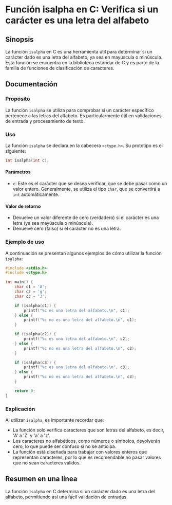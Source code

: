 <!--
Meta Description: # Función isalpha en C: Verifica si un carácter es una letra del alfabeto ## Sinopsis La función `isalpha` en C es una herramienta útil para determina...
Meta Keywords: una, isalpha, letra, del, alfabeto
-->

# Función isalpha en C: Verifica si un carácter es una letra del alfabeto

## Sinopsis
La función `isalpha` en C es una herramienta útil para determinar si un carácter dado es una letra del alfabeto, ya sea en mayúscula o minúscula. Esta función se encuentra en la biblioteca estándar de C y es parte de la familia de funciones de clasificación de caracteres.

## Documentación
### Propósito
La función `isalpha` se utiliza para comprobar si un carácter específico pertenece a las letras del alfabeto. Es particularmente útil en validaciones de entrada y procesamiento de texto.

### Uso
La función `isalpha` se declara en la cabecera `<ctype.h>`. Su prototipo es el siguiente:

```c
int isalpha(int c);
```

#### Parámetros
- `c`: Este es el carácter que se desea verificar, que se debe pasar como un valor entero. Generalmente, se utiliza el tipo `char`, que se convertirá a `int` automáticamente.

#### Valor de retorno
- Devuelve un valor diferente de cero (verdadero) si el carácter es una letra (ya sea mayúscula o minúscula).
- Devuelve cero (falso) si el carácter no es una letra.

### Ejemplo de uso
A continuación se presentan algunos ejemplos de cómo utilizar la función `isalpha`:

```c
#include <stdio.h>
#include <ctype.h>

int main() {
    char c1 = 'A';
    char c2 = 'g';
    char c3 = '3';

    if (isalpha(c1)) {
        printf("%c es una letra del alfabeto.\n", c1);
    } else {
        printf("%c no es una letra del alfabeto.\n", c1);
    }

    if (isalpha(c2)) {
        printf("%c es una letra del alfabeto.\n", c2);
    } else {
        printf("%c no es una letra del alfabeto.\n", c2);
    }

    if (isalpha(c3)) {
        printf("%c es una letra del alfabeto.\n", c3);
    } else {
        printf("%c no es una letra del alfabeto.\n", c3);
    }

    return 0;
}
```

### Explicación
Al utilizar `isalpha`, es importante recordar que:
- La función solo verifica caracteres que son letras del alfabeto, es decir, 'A' a 'Z' y 'a' a 'z'.
- Los caracteres no alfabéticos, como números o símbolos, devolverán cero, lo que puede ser confuso si no se anticipa.
- La función está diseñada para trabajar con valores enteros que representan caracteres, por lo que es recomendable no pasar valores que no sean caracteres válidos.

## Resumen en una línea
La función `isalpha` en C determina si un carácter dado es una letra del alfabeto, permitiendo así una fácil validación de entradas.